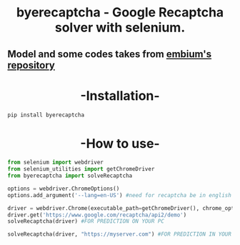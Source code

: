 <h1 align="center">byerecaptcha - Google Recaptcha solver with selenium.</h1>

<h2>Model and some codes takes from <a href="https://github.com/embium/solverecaptchas">embium's repository</a></h2>

<h1 align="center"> -Installation- </h1>

```sh
pip install byerecaptcha
```

<h1 align="center"> -How to use- </h1>

```python
from selenium import webdriver
from selenium_utilities import getChromeDriver
from byerecaptcha import solveRecaptcha

options = webdriver.ChromeOptions()
options.add_argument('--lang=en-US') #need for recaptcha be in english

driver = webdriver.Chrome(executable_path=getChromeDriver(), chrome_options=options)
driver.get('https://www.google.com/recaptcha/api2/demo')
solveRecaptcha(driver) #FOR PREDICTION ON YOUR PC

solveRecaptcha(driver, "https://myserver.com") #FOR PREDICTION IN YOUR SERVER (check server.py)
```